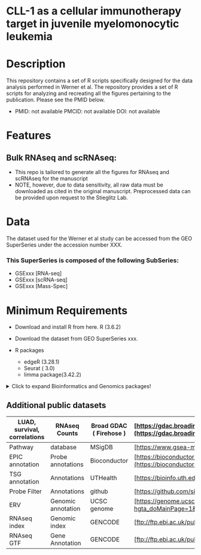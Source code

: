 # CLL-1 as a cellular immunotherapy target in juvenile myelomonocytic leukemia

# Description
This repository contains a set of R scripts specifically designed for the data analysis performed in Werner et al. The repository provides a set of R scripts for analyzing and recreating all the figures pertaining to the publication. Please see the PMID below. 

* PMID: not available PMCID: not available DOI: not available
  
# Features
## Bulk RNAseq and scRNAseq: 
  + This repo is tailored to generate all the figures for RNAseq and scRNAseq for the manuscript
  + NOTE, however, due to data sensitivity, all raw data must be downloaded as cited in the original manuscript. Preprocessed data can be provided upon request to the Stieglitz Lab.
# Data
The dataset used for the Werner et al study can be accessed from the GEO SuperSeries under the accession number XXX.
### This SuperSeries is composed of the following SubSeries:
  + GSExxx [RNA-seq]
  + GSExxx [scRNA-seq]
  + GSExxx [Mass-Spec]

# Minimum Requirements
  * Download and install R from here. R (3.6.2) 
  * Download the dataset from GEO SuperSeries xxx.
  * R packages
 
    + edgeR (3.28.1) 
    + Seurat ( 3.0)
    + limma package(3.42.2)

  <details>
  <summary>Click to expand Bioinformatics and Genomics packages!</summary>
  
  ### Genomic Data Annotation:
  1. `library(biomaRt)`: Tools for BioMart databases (like Ensembl).
  2. `library(BSgenome)`: Infrastructure for Bioconductor packages using large-scale genomic or other data.
  3. `library(org.Hs.eg.db)`: Mapping information for human genes.
  4. `library(GenomicFeatures)`: Tools for making and manipulating transcript centric annotations.
  5. `library(IlluminaHumanMethylation450kanno.ilmn12.hg19)`: Annotation data for the Illumina Human Methylation 450k array.
  6. `library(IlluminaHumanMethylationEPICanno.ilm10b4.hg19)`: Annotation data for the Illumina Human Methylation EPIC array.
  7. `library(IlluminaHumanMethylationEPICmanifest)`: Manifest file for Illumina's EPIC methylation arrays.
  8. `library(Homo.sapiens)`: Annotation data for the human genome.
  9. `library(rtracklayer)`: An interface to genome annotation files and the UCSC genome browser.

  ### Genomic Data Analysis (Omics):
  1. `library(DESeq2)`: Differential gene expression analysis based on the negative binomial distribution.
  2. `library(edgeR)`: Empirical analysis of digital gene expression data in R.
  3. `library(GenomicRanges)`: Representations and manipulations of genomic intervals and variables defined along a genome.
  4. `library(GSVA)`: Gene set variation analysis for microarray and RNA-seq data.
  5. `library(Gviz)`: Plotting data and annotation information along genomic coordinates.
  6. `library(minfi)`: Tools to analyze Illumina's methylation arrays.
  7. `library(missMethyl)`: Analyzes differential methylation in the context of GC content.
  8. `library(methylGSA)`: Gene set testing for Illumina's methylation arrays.
  9. `library(pathview)`: Plots pathway maps and overlays experimental data.
  10. `library(sva)`: Surrogate Variable Analysis: identification and adjustment for hidden confounding factors.
  11. `library(biovizBase)`: Basic graphic utilities for visualization of genomic data.
  12. `library(ggbio)`: Visualization tools for genomic data.
  13. `library(limma)`: Linear models for microarray data.
  14. `library(pathfindR)`: An R package for comprehensive identification of enriched pathways in omics data through active subnetworks
  15. `library (DGCA)`: #Differential Gene Correlation Analysis

  

  
  ### Heatmaps and Clustering:
  1. `library(clusterProfiler)`: Statistical analysis and visualization of functional profiles for genes and gene clusters.
  2. `library(ComplexHeatmap)`: Making complex heatmaps.
  3. `library(d3heatmap)`: Interactive heatmaps.
  4. `library(dendextend)`: Extending R's dendrogram functionality.
  5. `library(dendroextras)`: Extra functions to cut, label and colour dendrogram clusters.
  6. `library(parallelDist)`: Parallel distance matrix computation.
  
  ### Visualization:
  1. `library(corrplot)`: Visualization of a correlation matrix.
  2. `library(factoextra)`: Extract and visualize the results of multivariate data analyses.
  3. `library(ggdendro)`: Create dendrograms using ggplot.
  4. `library(ggplot2)`: An implementation of the Grammar of Graphics.
  5. `library(ggplotify)`: Convert plot function call to 'ggplot' objects.
  6. `library(ggpubr)`: 'ggplot2' based publication ready plots.
  7. `library(ggpval)`: Annotate statistical significance onto 'ggplot' objects.
  8. `library(ggrepel)`: Automatically position non-overlapping text labels with 'ggplot2'.
  9. `library(gplots)`: Various R programming tools for plotting data.
  10. `library(gridExtra)`: Miscellaneous functions for "grid" graphics.
  11. `library(kableExtra)`: Build complex HTML or 'LaTeX' tables using 'kable()' and pipe syntax.
  12. `library(patchwork)`: The composer of ggplots.
  13. `library(RColorBrewer)`: ColorBrewer palettes.
  14. `library(VennDiagram)`: Generate high-resolution Venn and Euler plots.
  15. `library(Vennerable)`: Venn and Euler area-proportional diagrams.
  16. `library(wesanderson)`: Wes Anderson color palettes.
  17. `library(igraph)`: Network analysis and visualization.
  18. `library (ggbeeswarm)` # Beeswarm plots helper
  19. `library(forestplot)` # forest plot helper, mostly use in meta-analysis
  20. `library (ggridges)` # Ridgeline plots 
  21. `library(cowplot)` # functions to align plots and arrange them into complex compound figures
  
  ### Statistical Analysis:
  1. `library(FactoMineR)`: An R package for multivariate analysis.
  2. `library(fgsea)`: Fast gene set enrichment analysis.
  3. `library(MASS)`: Functions and datasets to support Venables and Ripley's MASS.
  4. `library(matrixStats)`: Functions that apply to rows and columns of matrices (and to vectors).
  5. `library(PerformanceAnalytics)`: Econometric tools for performance and risk analysis.
  6. `library(psych)`: Procedures for psychological, psychometric, and personality research.
  7. `library(survival)`: Survival analysis.
  8. `library(survminer)`: Drawing survival curves using 'ggplot2'.
  9. `library(vegan)`: Community Ecology Package.
  10. `library(scales)`: Scale functions for visualization.
  11. `library(Rtsne)`: T-distributed stochastic neighbor embedding using a Barnes-Hut implementation.
  12. `library(umap)`: Uniform Manifold Approximation and Projection.
  
  ### Data Manipulation:
  1. `library(data.table)`: Extension of `data.frame`.
  2. `library(dplyr)`: A grammar of data manipulation.
  3. `library(DT)`: A wrapper of the JavaScript library 'DataTables'.
  4. `library(forcats)`: Tools for working with categorical variables (factors).
  5. `library(plyr)`: Tools for splitting, applying and combining data.
  6. `library(reshape)`: Flexibly reshape data.
  7. `library(stringr)`: Simple, consistent wrappers for common string operations.
  8. `library(tidyr)`: Easily tidy data with 'spread()' and 'gather()' functions.

  ### Document Generation and Reporting:
  1. `library(knitr)`: A general-purpose tool for dynamic report generation in R.
  2. `library(pander)`: An R Pandoc writer.
  3. `library(stargazer)` # LATEX, HTML and ASCII tables from R statistical output
  
  ### File I/O:
  1. `library(openxlsx)`: Read, write and edit XLSX files.
  

  
</details>

## Additional public datasets

| LUAD, survival, correlations | RNAseq Counts      | Broad GDAC ( Firehose ) | [https://gdac.broadinstitute.org/runs/stddata__2016_01_28/data/LUAD/20160128/gdac.broadinstitute.org_LUAD.Merge_rnaseqv2__illuminahiseq_rnaseqv2__unc_edu__Level_3__RSEM_genes__data.Level_3.2016012800.0.0.tar.gz](https://gdac.broadinstitute.org/runs/stddata__2016_01_28/data/LUAD/20160128/gdac.broadinstitute.org_LUAD.Merge_rnaseqv2__illuminahiseq_rnaseqv2__unc_edu__Level_3__RSEM_genes__data.Level_3.2016012800.0.0.tar.gz) |
| ---------------------------- | ------------------ | ----------------------- | -------------------------------------------------------------------------------------------------------------------------------------------------------------------------------------------------------------------------------------------------------------------------------------------------------------------------------------------------------------------------------------------------------------------------------------- |
| Pathway                      | database           | MSigDB                  | [https://www.gsea-msigdb.org/gsea/msigdb](https://www.gsea-msigdb.org/gsea/msigdb)                                                                                                                                                                                                                                                                                                                                                     |
| EPIC annotation              | Probe annotations  | Bioconductor            | [https://bioconductor.org/packages/release/data/annotation/html/IlluminaHumanMethylationEPICanno.ilm10b4.hg19.html](https://bioconductor.org/packages/release/data/annotation/html/IlluminaHumanMethylationEPICanno.ilm10b4.hg19.html)                                                                                                                                                                                                 |
| TSG annotation               | Annotations        | UTHealth                | [https://bioinfo.uth.edu/TSGene/download.cgi?csrt=9609930864565957852](https://bioinfo.uth.edu/TSGene/download.cgi?csrt=9609930864565957852)                                                                                                                                                                                                                                                                                           |
| Probe Filter                 | Annotations        | github                  | [https://github.com/sirselim/illumina450k_filtering](https://github.com/sirselim/illumina450k_filtering)                                                                                                                                                                                                                                                                                                                               |
| ERV                          | Genomic annotation | UCSC genome             | [https://genome.ucsc.edu/cgi-bin/hgTables?hgta_doMainPage=1&hgta_group=rep&hgta_track=rmsk&hgta_table=rmsk](https://genome.ucsc.edu/cgi-bin/hgTables?hgta_doMainPage=1&hgta_group=rep&hgta_track=rmsk&hgta_table=rmsk)                                                                                                                                                                                                                 |
| RNAseq index                 | Genomic index      | GENCODE                 | [ftp://ftp.ebi.ac.uk/pub/databases/gencode/Gencode_human/release_37/GRCh38.primary_assembly.genome.fa.gz](ftp://ftp.ebi.ac.uk/pub/databases/gencode/Gencode_human/release_37/GRCh38.primary_assembly.genome.fa.gz)                                                                                                                                                                                                                     |
| RNAseq GTF                   | Gene Annotation    | GENCODE                 | [ftp://ftp.ebi.ac.uk/pub/databases/gencode/Gencode_human/release_37/gencode.v37.annotation.gtf.gz](ftp://ftp.ebi.ac.uk/pub/databases/gencode/Gencode_human/release_37/gencode.v37.annotation.gtf.gz)             
